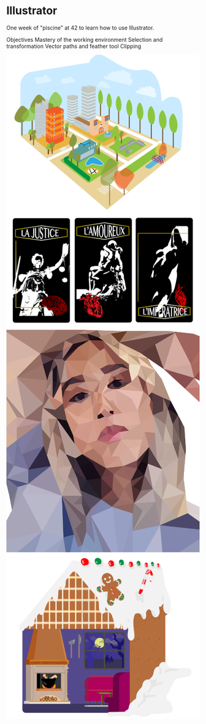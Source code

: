 # Illustrator

One week of "piscine" at 42 to learn how to use Illustrator.


 Objectives
	Mastery of the working environment
	Selection and transformation
	Vector paths and feather tool
	Clipping
	
	
![alt text](https://github.com/Anniton/illustrator/blob/master/bigCityLife.png)
![alt text](https://github.com/Anniton/illustrator/blob/master/Arcanes.png)
![alt text](https://github.com/Anniton/illustrator/blob/master/lowPoly.png)
![alt text](https://github.com/Anniton/illustrator/blob/master/hanselGretel.png)

